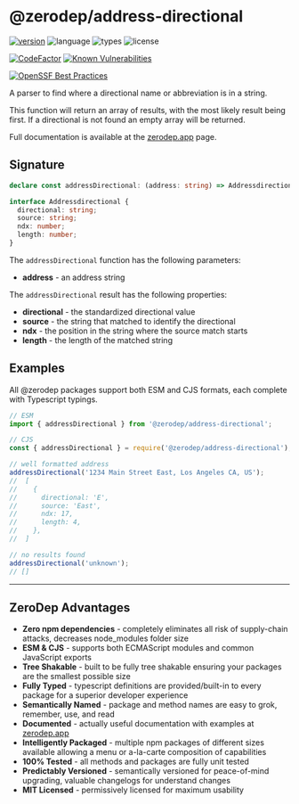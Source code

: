 # @zerodep/address-directional

[![version](https://img.shields.io/npm/v/@zerodep/address-directional?style=flat-square&color=blue)](https://www.npmjs.com/package/@zerodep/address-directional)
![language](https://img.shields.io/badge/typescript-100%25-blue?style=flat-square)
![types](https://img.shields.io/badge/types-included-blue?style=flat-square)
![license](https://img.shields.io/github/license/cdepage/zerodep?color=blue&style=flat-square)

[![CodeFactor](https://www.codefactor.io/repository/github/cdepage/zerodep/badge)](https://www.codefactor.io/repository/github/cdepage/zerodep)
[![Known Vulnerabilities](https://snyk.io/test/github/cdepage/zerodep/badge.svg)](https://snyk.io/test/github/cdepage/zerodep)

[![OpenSSF Best Practices](https://www.bestpractices.dev/projects/9225/badge)](https://www.bestpractices.dev/projects/9225)

A parser to find where a directional name or abbreviation is in a string.

This function will return an array of results, with the most likely result being first. If a directional is not found an empty array will be returned.

Full documentation is available at the [zerodep.app](http://zerodep.app/#/address/directional) page.

## Signature

```typescript
declare const addressDirectional: (address: string) => Addressdirectional[];

interface Addressdirectional {
  directional: string;
  source: string;
  ndx: number;
  length: number;
}
```

The `addressDirectional` function has the following parameters:

- **address** - an address string

The `addressDirectional` result has the following properties:

- **directional** - the standardized directional value
- **source** - the string that matched to identify the directional
- **ndx** - the position in the string where the source match starts
- **length** - the length of the matched string

## Examples

All @zerodep packages support both ESM and CJS formats, each complete with Typescript typings.

```javascript
// ESM
import { addressDirectional } from '@zerodep/address-directional';

// CJS
const { addressDirectional } = require('@zerodep/address-directional');
```

```javascript
// well formatted address
addressDirectional('1234 Main Street East, Los Angeles CA, US');
//  [
//    {
//      directional: 'E',
//      source: 'East',
//      ndx: 17,
//      length: 4,
//    },
//  ]

// no results found
addressDirectional('unknown');
// []
```

---

## ZeroDep Advantages

- **Zero npm dependencies** - completely eliminates all risk of supply-chain attacks, decreases node_modules folder size
- **ESM & CJS** - supports both ECMAScript modules and common JavaScript exports
- **Tree Shakable** - built to be fully tree shakable ensuring your packages are the smallest possible size
- **Fully Typed** - typescript definitions are provided/built-in to every package for a superior developer experience
- **Semantically Named** - package and method names are easy to grok, remember, use, and read
- **Documented** - actually useful documentation with examples at [zerodep.app](https://zerodep.app)
- **Intelligently Packaged** - multiple npm packages of different sizes available allowing a menu or a-la-carte composition of capabilities
- **100% Tested** - all methods and packages are fully unit tested
- **Predictably Versioned** - semantically versioned for peace-of-mind upgrading, valuable changelogs for understand changes
- **MIT Licensed** - permissively licensed for maximum usability
